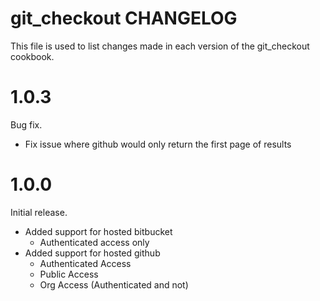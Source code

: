 # git_checkout CHANGELOG

This file is used to list changes made in each version of the git_checkout cookbook.

# 1.0.3

Bug fix.

- Fix issue where github would only return the first page of results

# 1.0.0

Initial release.

- Added support for hosted bitbucket
  - Authenticated access only
- Added support for hosted github
  - Authenticated Access
  - Public Access
  - Org Access (Authenticated and not)
